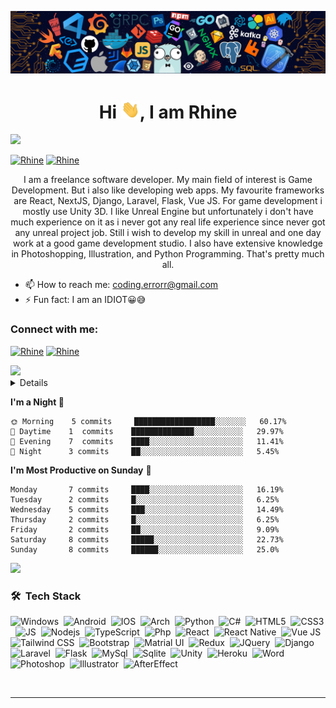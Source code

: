 
<p align="center"><img src="https://raw.githubusercontent.com/KevinPatel04/KevinPatel04/master/header.png"></p>

<h1 align="center">Hi <img src="https://raw.githubusercontent.com/KevinPatel04/KevinPatel04/master/Hi.gif" width="30px">, I am Rhine </h1>


<img src="https://user-images.githubusercontent.com/73097560/115834477-dbab4500-a447-11eb-908a-139a6edaec5c.gif">
<p align="left"> <a href="https://www.facebook.com/ushia.rhine/" target="blank"><img src="https://img.shields.io/badge/Facebook-Contact%20me-blue" alt="Rhine" /></a> <a href="https://drive.google.com/file/d/18KGEU9X_gA7iDkQ-ph6kTERiptBQlkA8/view?usp=sharing" target="blank"><img src="https://img.shields.io/badge/Resume-ViewInDrive-brightgreen" alt="Rhine" /></a> </p>

<p align="center" width="150px"> I am a freelance software developer. My main field of interest is Game Development. But i also like developing web apps. My favourite frameworks are React, NextJS, Django, Laravel, Flask, Vue JS. For game development i mostly use Unity 3D. I like Unreal Engine but unfortunately i don't have much experience on it as i never got any real life experience since never got any unreal project job. Still i wish to develop my skill in unreal and one day work at a good game development studio. I also have extensive knowledge in Photoshopping, Illustration, and Python Programming. That's pretty much all. </p>

- 📫 How to reach me: coding.errorr@gmail.com
- ⚡ Fun fact: I am an IDIOT😀😅
<h3 align="left">Connect with me:</h3>
<p align="left">
<a href="https://www.linkedin.com/in/rhineul-islam-737200180/" target="blank"><img src="https://img.shields.io/badge/LinkedIn-0077B5?style=for-the-badge&logo=linkedin&logoColor=white" alt="Rhine" /></a>
<a href="mailto:coding.errorr@gmail.com" target="_blank"><img src="https://img.shields.io/badge/Gmail-D14836?style=for-the-badge&logo=gmail&logoColor=white" alt="Rhine" /></a></p>

<img src="https://user-images.githubusercontent.com/73097560/115834477-dbab4500-a447-11eb-908a-139a6edaec5c.gif">
<br/>

<!-- https://github.com/anuraghazra/github-readme-stats -->
<details> 
  <br/>
  <b>Note:</b> Top languages is only a metric of the languages my public code consists of and doesn't reflect experience or skill level.
</details>

<!--START_SECTION:waka-->
**I'm a Night 🦉** 

```text
🌞 Morning    5 commits     ██████████████████░░░░░░░   60.17% 
🌆 Daytime    1  commits    ██████████████░░░░░░░░░░░   29.97% 
🌃 Evening    7  commits    ████░░░░░░░░░░░░░░░░░░░░░   11.41% 
🌙 Night      3 commits     ██░░░░░░░░░░░░░░░░░░░░░░░   5.45%

```
**I'm Most Productive on Sunday** 📅 

```text
Monday       7 commits     ████░░░░░░░░░░░░░░░░░░░░░   16.19% 
Tuesday      2 commits     █░░░░░░░░░░░░░░░░░░░░░░░░   6.25% 
Wednesday    5 commits     ███░░░░░░░░░░░░░░░░░░░░░░   14.49% 
Thursday     2 commits     █░░░░░░░░░░░░░░░░░░░░░░░░   6.25% 
Friday       2 commits     ██░░░░░░░░░░░░░░░░░░░░░░░   9.09% 
Saturday     8 commits     █████░░░░░░░░░░░░░░░░░░░░   22.73% 
Sunday       8 commits     ██████░░░░░░░░░░░░░░░░░░░   25.0%

```
<img src="https://user-images.githubusercontent.com/73097560/115834477-dbab4500-a447-11eb-908a-139a6edaec5c.gif">

### 🛠 &nbsp;Tech Stack

![Windows](https://img.shields.io/badge/Windows-0078D6?style=for-the-badge&logo=windows&logoColor=white)&nbsp;
![Android](https://img.shields.io/badge/Android-3DDC84?style=for-the-badge&logo=android&logoColor=white)&nbsp;
![IOS](https://img.shields.io/badge/iOS-000000?style=for-the-badge&logo=ios&logoColor=white)&nbsp;
![Arch](https://img.shields.io/badge/Arch_Linux-1793D1?style=for-the-badge&logo=arch-linux&logoColor=white)&nbsp;
![Python](https://img.shields.io/badge/Python-3776AB?style=for-the-badge&logo=python&logoColor=whit)&nbsp;
![C#](https://img.shields.io/badge/C%23-239120?style=for-the-badge&logo=c-sharp&logoColor=white)&nbsp;
![HTML5](https://img.shields.io/badge/HTML5-E34F26?style=for-the-badge&logo=html5&logoColor=white)&nbsp;
![CSS3](https://img.shields.io/badge/CSS3-1572B6?style=for-the-badge&logo=css3&logoColor=white)&nbsp;
![JS](https://img.shields.io/badge/JavaScript-F7DF1E?style=for-the-badge&logo=javascript&logoColor=black)&nbsp;
![Nodejs](https://img.shields.io/badge/Node.js-43853D?style=for-the-badge&logo=node.js&logoColor=white)&nbsp;
![TypeScript](https://img.shields.io/badge/TypeScript-007ACC?style=for-the-badge&logo=typescript&logoColor=white)&nbsp;
![Php](https://img.shields.io/badge/PHP-777BB4?style=for-the-badge&logo=php&logoColor=white)&nbsp;
![React](https://img.shields.io/badge/React-20232A?style=for-the-badge&logo=react&logoColor=61DAFB)&nbsp;
![React Native](https://img.shields.io/badge/React_Native-20232A?style=for-the-badge&logo=react&logoColor=61DAFB)&nbsp;
![Vue JS](https://img.shields.io/badge/Vue.js-35495E?style=for-the-badge&logo=vue.js&logoColor=4FC08)&nbsp;
![Tailwind CSS](https://img.shields.io/badge/Tailwind_CSS-38B2AC?style=for-the-badge&logo=tailwind-css&logoColor=white)&nbsp;
![Bootstrap](https://img.shields.io/badge/Bootstrap-563D7C?style=for-the-badge&logo=bootstrap&logoColor=white)&nbsp;
![Matrial UI](https://img.shields.io/badge/Material--UI-0081CB?style=for-the-badge&logo=material-ui&logoColor=white)&nbsp;
![Redux](https://img.shields.io/badge/Redux-593D88?style=for-the-badge&logo=redux&logoColor=white)&nbsp;
![JQuery](https://img.shields.io/badge/jQuery-0769AD?style=for-the-badge&logo=jquery&logoColor=white)&nbsp;
![Django](https://img.shields.io/badge/Django-092E20?style=for-the-badge&logo=django&logoColor=white)&nbsp;
![Laravel](https://img.shields.io/badge/Laravel-FF2D20?style=for-the-badge&logo=laravel&logoColor=whit)&nbsp;
![Flask](https://img.shields.io/badge/Flask-000000?style=for-the-badge&logo=flask&logoColor=white)&nbsp;
![MySql](https://img.shields.io/badge/MySQL-00000F?style=for-the-badge&logo=mysql&logoColor=white)&nbsp;
![Sqlite](https://img.shields.io/badge/SQLite-07405E?style=for-the-badge&logo=sqlite&logoColor=white)&nbsp;
![Unity](https://img.shields.io/badge/Unity-100000?style=for-the-badge&logo=unity&logoColor=white)&nbsp;
![Heroku](https://img.shields.io/badge/Heroku-430098?style=for-the-badge&logo=heroku&logoColor=white)&nbsp;
![Word](https://img.shields.io/badge/Microsoft_Word-2B579A?style=for-the-badge&logo=microsoft-word&logoColor=whit)&nbsp;
![Photoshop](https://aleen42.github.io/badges/src/photoshop.svg)&nbsp;
![Illustrator](https://aleen42.github.io/badges/src/illustrator.svg)&nbsp;
![AfterEffect](https://aleen42.github.io/badges/src/after_effects.svg)&nbsp;
![]()&nbsp;
![]()&nbsp;
![]()&nbsp;
![]()&nbsp;
![]()&nbsp;
![]()&nbsp;
![]()&nbsp;
![]()&nbsp;
![]()&nbsp;

![]()&nbsp;
![]()&nbsp;
![]()&nbsp;
![]()&nbsp;
![]()&nbsp;
![]()&nbsp;
![]()&nbsp;
![]()&nbsp;
![]()&nbsp;

---


